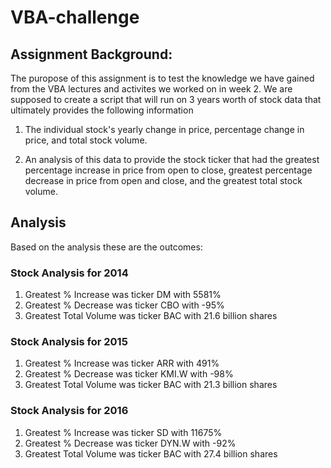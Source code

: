 # VBA-challenge


## Assignment Background:

The puropose of this assignment is to test the knowledge we have gained from the VBA lectures and activites we worked on in week 2.
We are supposed to create a script that will run on 3 years worth of stock data that ultimately provides the following information

1. The individual stock's yearly change in price, percentage change in price, and total stock volume.

2. An analysis of this data to provide the stock ticker that had the greatest percentage increase in price from open to close, 
   greatest percentage decrease in price from open and close, and the greatest total stock volume.


## Analysis

Based on the analysis these are the outcomes:

### Stock Analysis for 2014

1. Greatest % Increase was ticker DM with 5581%
2. Greatest % Decrease was ticker CBO with -95%
3. Greatest Total Volume was ticker BAC with 21.6 billion shares

### Stock Analysis for 2015

1. Greatest % Increase was ticker ARR with 491%
2. Greatest % Decrease was ticker KMI.W with -98%
3. Greatest Total Volume was ticker BAC with 21.3 billion shares

### Stock Analysis for 2016

1. Greatest % Increase was ticker SD with 11675%
2. Greatest % Decrease was ticker DYN.W with -92%
3. Greatest Total Volume was ticker BAC with 27.4 billion shares
